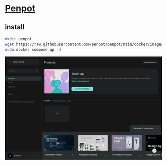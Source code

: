 # [Penpot](https://github.com/penpot/penpot)

## install 

```sh
mkdir penpot
wget https://raw.githubusercontent.com/penpot/penpot/main/docker/images/docker-compose.yaml
sudo docker compose up -d
```

![penpot](/_image/srv/penpot.png)

